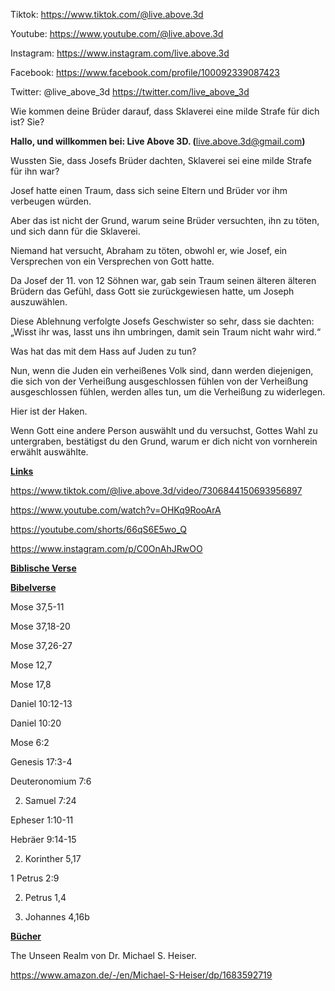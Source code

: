 Tiktok: <https://www.tiktok.com/@live.above.3d>

Youtube: <https://www.youtube.com/@live.above.3d>

Instagram: <https://www.instagram.com/live.above.3d>

Facebook: <https://www.facebook.com/profile/100092339087423>

Twitter: @live\_above\_3d <https://twitter.com/live_above_3d>

Wie kommen deine Brüder darauf, dass Sklaverei eine milde Strafe für dich ist?
Sie?

**Hallo, und willkommen bei: Live Above 3D.
(**<live.above.3d@gmail.com>**)**

Wussten Sie, dass Josefs Brüder dachten, Sklaverei sei eine milde
Strafe für ihn war?

Josef hatte einen Traum, dass sich seine Eltern und Brüder vor ihm verbeugen würden.

Aber das ist nicht der Grund, warum seine Brüder versuchten, ihn zu töten, und sich dann
für die Sklaverei.

Niemand hat versucht, Abraham zu töten, obwohl er, wie Josef, ein Versprechen von
ein Versprechen von Gott hatte.

Da Josef der 11. von 12 Söhnen war, gab sein Traum seinen älteren
älteren Brüdern das Gefühl, dass Gott sie zurückgewiesen hatte, um Joseph auszuwählen.

Diese Ablehnung verfolgte Josefs Geschwister so sehr, dass sie dachten:
„Wisst ihr was, lasst uns ihn umbringen, damit sein Traum nicht wahr wird.“

Was hat das mit dem Hass auf Juden zu tun?

Nun, wenn die Juden ein verheißenes Volk sind, dann werden diejenigen, die sich von der Verheißung ausgeschlossen fühlen
von der Verheißung ausgeschlossen fühlen, werden alles tun, um die Verheißung zu widerlegen.

Hier ist der Haken.

Wenn Gott eine andere Person auswählt und du versuchst, Gottes Wahl zu untergraben,
bestätigst du den Grund, warum er dich nicht von vornherein erwählt
auswählte.

**<u>Links</u>**

<https://www.tiktok.com/@live.above.3d/video/7306844150693956897>

<https://www.youtube.com/watch?v=OHKq9RooArA>

<https://youtube.com/shorts/66qS6E5wo_Q>

<https://www.instagram.com/p/C0OnAhJRwOO>

**<u>Biblische Verse</u>**

**<u>Bibelverse</u>**

Mose 37,5-11

Mose 37,18-20

Mose 37,26-27

Mose 12,7

Mose 17,8

Daniel 10:12-13

Daniel 10:20

Mose 6:2

Genesis 17:3-4

Deuteronomium 7:6

2. Samuel 7:24

Epheser 1:10-11

Hebräer 9:14-15

2. Korinther 5,17

1 Petrus 2:9

2. Petrus 1,4

1. Johannes 4,16b

**<u>Bücher</u>**

The Unseen Realm von Dr. Michael S. Heiser.

<https://www.amazon.de/-/en/Michael-S-Heiser/dp/1683592719>